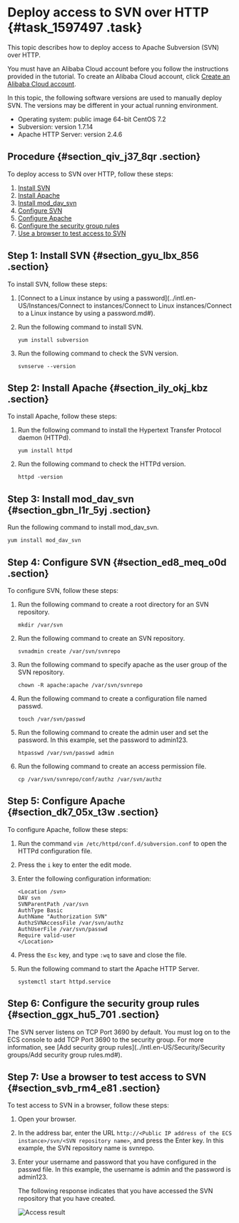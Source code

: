 # Deploy access to SVN over HTTP {#task_1597497 .task}

This topic describes how to deploy access to Apache Subversion \(SVN\) over HTTP.

You must have an Alibaba Cloud account before you follow the instructions provided in the tutorial. To create an Alibaba Cloud account, click [Create an Alibaba Cloud account](https://account.alibabacloud.com/register/intl_register.htm).

In this topic, the following software versions are used to manually deploy SVN. The versions may be different in your actual running environment.

-   Operating system: public image 64-bit CentOS 7.2
-   Subversion: version 1.7.14
-   Apache HTTP Server: version 2.4.6

## Procedure {#section_qiv_j37_8qr .section}

To deploy access to SVN over HTTP, follow these steps:

1.  [Install SVN](#section_gyu_lbx_856)
2.  [Install Apache](#section_ily_okj_kbz)
3.  [Install mod\_dav\_svn](#section_gbn_l1r_5yj)
4.  [Configure SVN](#section_ed8_meq_o0d)
5.  [Configure Apache](#section_dk7_05x_t3w)
6.  [Configure the security group rules](#section_ggx_hu5_701)
7.  [Use a browser to test access to SVN](#section_svb_rm4_e81)

## Step 1: Install SVN {#section_gyu_lbx_856 .section}

To install SVN, follow these steps:

1.  [Connect to a Linux instance by using a password](../intl.en-US/Instances/Connect to instances/Connect to Linux instances/Connect to a Linux instance by using a password.md#).
2.  Run the following command to install SVN. 

    ``` {#codeblock_6lv_c0n_jrc}
    yum install subversion
    ```

3.  Run the following command to check the SVN version. 

    ``` {#codeblock_8as_yc3_nxy}
    svnserve --version
    ```


## Step 2: Install Apache {#section_ily_okj_kbz .section}

To install Apache, follow these steps:

1.  Run the following command to install the Hypertext Transfer Protocol daemon \(HTTPd\). 

    ``` {#codeblock_pmq_rpw_jkz}
    yum install httpd
    ```

2.  Run the following command to check the HTTPd version. 

    ``` {#codeblock_bu4_pih_aey}
    httpd -version
    ```


## Step 3: Install mod\_dav\_svn {#section_gbn_l1r_5yj .section}

Run the following command to install mod\_dav\_svn.

``` {#codeblock_mu2_eil_swx}
yum install mod_dav_svn
```

## Step 4: Configure SVN {#section_ed8_meq_o0d .section}

To configure SVN, follow these steps:

1.  Run the following command to create a root directory for an SVN repository. 

    ``` {#codeblock_h70_mqa_qxs}
    mkdir /var/svn
    ```

2.  Run the following command to create an SVN repository. 

    ``` {#codeblock_qtv_rb0_9pa}
    svnadmin create /var/svn/svnrepo
    ```

3.  Run the following command to specify apache as the user group of the SVN repository. 

    ``` {#codeblock_8zo_suk_q8j}
    chown -R apache:apache /var/svn/svnrepo
    ```

4.  Run the following command to create a configuration file named passwd. 

    ``` {#codeblock_26i_osj_w9x}
    touch /var/svn/passwd 
    ```

5.  Run the following command to create the admin user and set the password. In this example, set the password to admin123. 

    ``` {#codeblock_qcv_gqo_rjv}
    htpasswd /var/svn/passwd admin
    ```

6.  Run the following command to create an access permission file. 

    ``` {#codeblock_3md_sng_zq2}
    cp /var/svn/svnrepo/conf/authz /var/svn/authz
    ```


## Step 5: Configure Apache {#section_dk7_05x_t3w .section}

To configure Apache, follow these steps:

1.  Run the command `vim /etc/httpd/conf.d/subversion.conf` to open the HTTPd configuration file.
2.  Press the `i` key to enter the edit mode.
3.  Enter the following configuration information: 

    ``` {#codeblock_dna_p1u_ag7}
    <Location /svn>
    DAV svn
    SVNParentPath /var/svn
    AuthType Basic
    AuthName "Authorization SVN"
    AuthzSVNAccessFile /var/svn/authz
    AuthUserFile /var/svn/passwd
    Require valid-user
    </Location>
    ```

4.  Press the `Esc` key, and type `:wq` to save and close the file.
5.  Run the following command to start the Apache HTTP Server. 

    ``` {#codeblock_1fn_ela_x1s}
    systemctl start httpd.service
    ```


## Step 6: Configure the security group rules {#section_ggx_hu5_701 .section}

The SVN server listens on TCP Port 3690 by default. You must log on to the ECS console to add TCP Port 3690 to the security group. For more information, see [Add security group rules](../intl.en-US/Security/Security groups/Add security group rules.md#).

## Step 7: Use a browser to test access to SVN {#section_svb_rm4_e81 .section}

To test access to SVN in a browser, follow these steps:

1.  Open your browser.
2.  In the address bar, enter the URL `http://<Public IP address of the ECS instance>/svn/<SVN repository name>`, and press the Enter key. In this example, the SVN repository name is svnrepo.
3.  Enter your username and password that you have configured in the passwd file. In this example, the username is admin and the password is admin123. 

    The following response indicates that you have accessed the SVN repository that you have created.

    ![Access result](http://static-aliyun-doc.oss-cn-hangzhou.aliyuncs.com/assets/img/9780/156862703344304_en-US.png)


